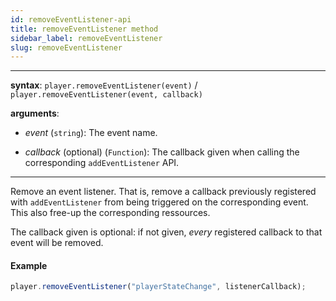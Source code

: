 ```yaml
---
id: removeEventListener-api
title: removeEventListener method
sidebar_label: removeEventListener
slug: removeEventListener
---
```


---

**syntax**: `player.removeEventListener(event)` /
`player.removeEventListener(event, callback)`

**arguments**:

- _event_ (`string`): The event name.

- _callback_ (optional) (`Function`): The callback given when calling the
  corresponding `addEventListener` API.

---

Remove an event listener.
That is, remove a callback previously registered with `addEventListener` from
being triggered on the corresponding event. This also free-up the corresponding
ressources.

The callback given is optional: if not given, _every_ registered callback to
that event will be removed.

#### Example

```js
player.removeEventListener("playerStateChange", listenerCallback);
```
